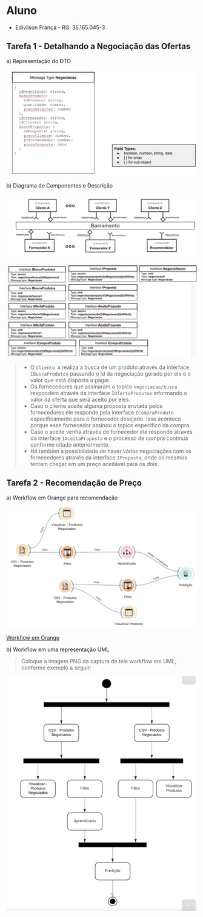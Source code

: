 # Aluno

* Edivilson França - RG: 35.165.045-3

## Tarefa 1 - Detalhando a Negociação das Ofertas

a) Representação do DTO

![DTO](images/dto.png)

b) Diagrama de Componentes e Descrição

![Coreografia](images/coreografia.png)

![Tópicos](images/topicos.png)

> * O `Cliente A` realiza a busca de um produto através da interface `IBuscaProdutos` passando o id da negociação gerado por ele e o valor que está disposta a pagar.
> * Os fornecedores que assinaram o topico `negociacao/busca` respondem através da interface `IOfertaProdutos` informando o valor da oferta que será aceito por eles.
> * Caso o cliente aceite alguma proposta enviada pelos fornecedores ele responde pela interface `ICompraProduto` especificamente para o fornecedor desejado. Isso acontece porque esse fornecedor assinou o topico específico da compra.
> * Caso o aceite venha através do fornecedor ele responde através da interface `IAceitaProposta` e o processo de compra continua conforme citado anteriormente.
> * Há também a possibilidade de haver várias negociações com os fornecedores através da interface `IProposta`, onde os mesmos tentam chegar em um preço aceitável para os dois.

## Tarefa 2 - Recomendação de Preço

a) Workflow em Orange para recomendação
>
![Workflow Orange](images/example-workflow-orange.png)
>
[Workflow em Orange](workflows/example-workflow.ows)

b) Workflow em uma representação UML

> Coloque a imagem PNG da captura de tela workflow em UML, conforme exemplo a seguir:
>
![Workflow UML](images/example-workflow-uml.png)
